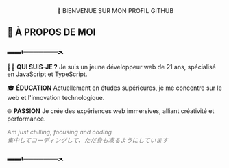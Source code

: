 <div align="center">
👋 BIENVENUE SUR MON PROFIL GITHUB
</div>

## 🌟 À PROPOS DE MOI

### ▬▬ι═══════ﺤ

🧑‍💻 **QUI SUIS-JE ?** Je suis un jeune développeur web de 21 ans, spécialisé en JavaScript et TypeScript.

🎓 **ÉDUCATION** Actuellement en études supérieures, je me concentre sur le web et l'innovation technologique.

🌐 **PASSION** Je crée des expériences web immersives, alliant créativité et performance.

<div style="font-style: italic; color: grey;">
  Am just chilling, focusing and coding<br>
  集中してコーディングして、ただ身も凍るようにしています
</div>

### ▬▬ι═══════ﺤ
